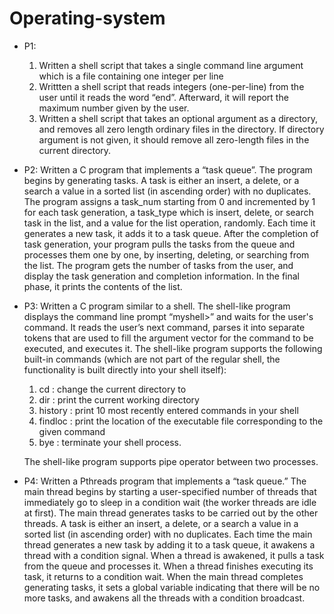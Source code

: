 # Operating-system

* P1: 
    1) Written a shell script that takes a single command line argument which is a file containing one integer per line
    2) Writtten a shell script that reads integers (one-per-line) from the user until it reads the word “end”. Afterward, it will report the maximum number given by the user.
    3) Written a shell script that takes an optional argument as a directory, and removes all zero length ordinary files in the directory. If directory argument is not given, it should remove all zero-length files in the current directory.
    
* P2: 
    Written a C program that implements a “task queue”.
    The program begins by generating tasks. A task is either an insert, a delete, or a search a value in a sorted list (in ascending order) with no duplicates. The program assigns a task_num starting from 0 and incremented by 1 for each task generation, a task_type which is insert, delete, or search task in the list, and a value for the list operation, randomly. Each time it generates a new task, it adds it to a task queue. After the completion of task generation, your program pulls the tasks from the queue and processes them one by one, by inserting, deleting, or searching from the list.
    The program gets the number of tasks from the user, and display the task generation and completion information. In the final phase, it prints the contents of the list.
    
* P3:
    Written a C program similar to a shell.
    The shell-like program displays the command line prompt “myshell>” and waits for the user's command. It reads the user’s next command, parses it into separate tokens that are used to fill the argument vector for the command to be executed, and executes it.
    The shell-like program supports the following built-in commands (which are not part of the regular shell, the functionality is built directly into your shell itself):
    
    1) cd <directory> : change the current directory to <directory>
    2) dir : print the current working directory
    3) history : print 10 most recently entered commands in your shell
    4) findloc <command> : print the location of the executable file corresponding to the given command
    5) bye : terminate your shell process.
    
    The shell-like program supports pipe operator between two processes.
    
* P4: 
    Written a Pthreads program that implements a “task queue.”
    The main thread begins by starting a user-specified number of threads that immediately go to sleep in a condition wait (the worker threads are idle at first).
    The main thread generates tasks to be carried out by the other threads. A task is either an insert, a delete, or a search a value in a sorted list (in ascending order) with no duplicates. Each time the main thread generates a new task by adding it to a task queue, it awakens a thread with a condition signal. When a thread is awakened, it pulls a task from the queue and processes it. When a thread finishes executing its task, it returns to a condition wait. When the main thread completes generating tasks, it sets a global variable indicating that there will be no more tasks, and awakens all the threads with a condition broadcast.
